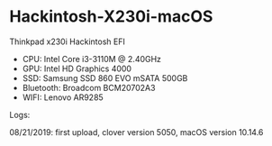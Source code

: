 # Hackintosh-X230i-macOS
Thinkpad x230i Hackintosh EFI

- CPU: Intel Core i3-3110M @ 2.40GHz
- GPU: Intel HD Graphics 4000
- SSD: Samsung SSD 860 EVO mSATA 500GB
- Bluetooth: Broadcom BCM20702A3
- WIFI: Lenovo AR9285


Logs:

08/21/2019: first upload, clover version 5050, macOS version 10.14.6
